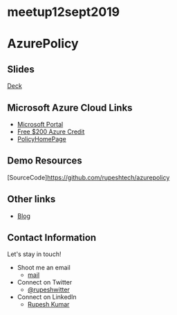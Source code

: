 # meetup12sept2019

# AzurePolicy
    
## Slides
[Deck](https://rupeshtech.github.io/slides-azure-policy.html)


## Microsoft Azure Cloud Links
 - [Microsoft Portal](https://portal.azure.com)
 - [Free $200 Azure Credit](https://azure.microsoft.com/free)
 - [PolicyHomePage](https://docs.microsoft.com/en-us/azure/governance/policy/overview)

## Demo Resources
[SourceCode]https://github.com/rupeshtech/azurepolicy
 

## Other links
 - [Blog](http://rupesh.blog/2019/08/17/apply-lock-on-resource-groups-thru-azure-policy)

## Contact Information

Let's stay in touch! 

- Shoot me an email
    - [mail](mailto:rupeshwillwin@gmail.com) 
- Connect on Twitter
    - [@rupeshwitter](https://twitter.com/rupeshwitter)
- Connect on LinkedIn
    - [Rupesh Kumar](https://www.linkedin.com/in/rupeshtech/)
